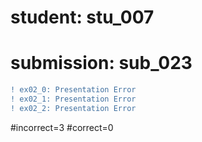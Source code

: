 # student: stu_007
# submission: sub_023

```diff
! ex02_0: Presentation Error
! ex02_1: Presentation Error
! ex02_2: Presentation Error
```
#incorrect=3
#correct=0
